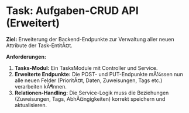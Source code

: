﻿# Task: Aufgaben-CRUD API (Erweitert)

**Ziel:** Erweiterung der Backend-Endpunkte zur Verwaltung aller neuen Attribute der Task-EntitÃ¤t.

**Anforderungen:**
1.  **Tasks-Modul:** Ein TasksModule mit Controller und Service.
2.  **Erweiterte Endpunkte:** Die POST- und PUT-Endpunkte mÃ¼ssen nun alle neuen Felder (PrioritÃ¤t, Daten, Zuweisungen, Tags etc.) verarbeiten kÃ¶nnen.
3.  **Relationen-Handling:** Die Service-Logik muss die Beziehungen (Zuweisungen, Tags, AbhÃ¤ngigkeiten) korrekt speichern und aktualisieren.
